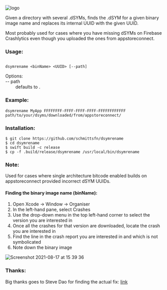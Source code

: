 ![logo](https://github.com/schmittsfn/dsymrename/assets/1940017/5aa362c5-fabd-4ace-b6a6-fccd84d3aaa5)

Given a directory with several .dSYMs, finds the .dSYM for a given binary image name and replaces its internal UUID with the given UUID.

Most probably used for cases where you have missing dSYMs on Firebase Crashlytics even though you uploaded the ones from appstoreconnect.

### Usage:
```

dsymrename <binName> <UUID> [--path]
```

Options:  
-- path   
&emsp;&emsp; defaults to .

### Example:
```
dsymrename MyApp FFFFFFFF-FFFF-FFFF-FFFF-FFFFFFFFFFFF path/to/your/dsyms/downloaded/from/appstoreconnect/
```

### Installation:
```
$ git clone https://github.com/schmittsfn/dsymrename
$ cd dsymrename
$ swift build -c release
$ cp -f .build/release/dsymrename /usr/local/bin/dsymrename
```

### Note:
Used for cases where single architecture bitcode enabled builds on appstoreconnect provided incorrect dSYM UUIDs.

#### Finding the binary image name (binName):
1. Open Xcode -> Window -> Organiser
2. In the left-hand pane, select Crashes
3. Use the drop-down menu in the top left-hand corner to select the version you are interested in
3. Once all the crashes for that version are downloaded, locate the crash you are interested in
4. Find the line in the crash report you are interested in and which is not symbolicated
5. Note down the binary image

![Screenshot 2021-08-17 at 15 39 36](https://user-images.githubusercontent.com/1940017/129736054-49245b74-359b-41e5-9859-acd9b27e07a5.png)

### Thanks:

Big thanks goes to Steve Dao for finding the actual fix: [link](https://medium.com/geekculture/how-to-fix-the-missing-dsyms-on-firebase-crashlytics-5f36d9db51d9)
